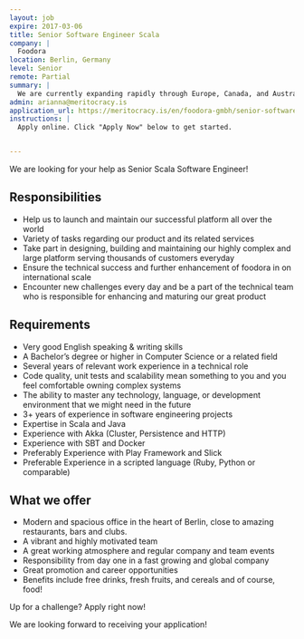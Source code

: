 ```yaml
---
layout: job
expire: 2017-03-06
title: Senior Software Engineer Scala
company: |
  Foodora
location: Berlin, Germany
level: Senior
remote: Partial
summary: |
  We are currently expanding rapidly through Europe, Canada, and Australia, and are always on the hunt for the brightest minds to join our team. Not only do we want to bring quality food to customers around the world, we also want to redefine delivery food to include the very best meals from beloved local restaurants.
admin: arianna@meritocracy.is
application_url: https://meritocracy.is/en/foodora-gmbh/senior-software-engineer-scala-m-f-707
instructions: |
  Apply online. Click "Apply Now" below to get started.


---
```


<!-- break -->

We are looking for your help as Senior Scala Software Engineer!

## Responsibilities

- Help us to launch and maintain our successful platform all over the world
- Variety of tasks regarding our product and its related services
- Take part in designing, building and maintaining our highly complex and large platform serving thousands of customers everyday
- Ensure the technical success and further enhancement of foodora in on international scale
- Encounter new challenges every day and be a part of the technical team who is responsible for enhancing and maturing our great product

## Requirements

- Very good English speaking & writing skills
- A Bachelor’s degree or higher in Computer Science or a related field
- Several years of relevant work experience in a technical role
- Code quality, unit tests and scalability mean something to you and you feel comfortable owning complex systems
- The ability to master any technology, language, or development environment that we might need in the future
- 3+ years of experience in software engineering projects
- Expertise in Scala and Java
- Experience with Akka (Cluster, Persistence and HTTP)
- Experience with SBT and Docker
- Preferably Experience with Play Framework and Slick
- Preferable Experience in a scripted language (Ruby, Python or comparable)
 
## What we offer

- Modern and spacious office in the heart of Berlin, close to amazing restaurants, bars and clubs.
- A vibrant and highly motivated team
- A great working atmosphere and regular company and team events
- Responsibility from day one in a fast growing and global company
- Great promotion and career opportunities
- Benefits include free drinks, fresh fruits, and cereals and of course, food!

Up for a challenge? Apply right now!

We are looking forward to receiving your application!
